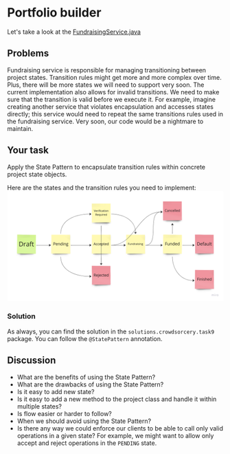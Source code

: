 # Portfolio builder

Let's take a look at the
[FundraisingService.java](..%2Fsrc%2Fmain%2Fjava%2Fpl%2Fwojtyna%2Ftrainings%2Fdesignpatterns%2Fproblems%2Fcrowdsorcery%2Ftask9%2Fservices%2FFundraisingService.java)

## Problems
Fundraising service is responsible for managing transitioning between project states. Transition rules might get more and more complex over time. Plus, there will be more states we will need to support very soon. The current implementation also allows for invalid transitions. We need to make sure that the transition is valid before we execute it. For example, imagine creating another service that violates encapsulation and accesses states directly; this service would need to repeat the same transitions rules used in the fundraising service. Very soon, our code would be a nightmare to maintain.

## Your task
Apply the State Pattern to encapsulate transition rules within concrete project state objects.

Here are the states and the transition rules you need to implement:
![state.png](state.png)

### Solution
As always, you can find the solution in the `solutions.crowdsorcery.task9` package. You can follow the `@StatePattern` annotation.

## Discussion
- What are the benefits of using the State Pattern?
- What are the drawbacks of using the State Pattern?
- Is it easy to add new state?
- Is it easy to add a new method to the project class and handle it within multiple states?
- Is flow easier or harder to follow?
- When we should avoid using the State Pattern?
- Is there any way we could enforce our clients to be able to call only valid operations in a given state? For example, we might want to allow only accept and reject operations in the `PENDING` state.